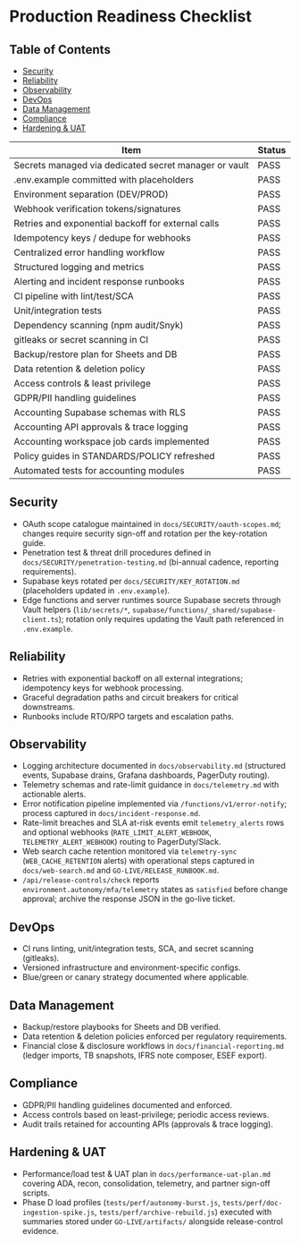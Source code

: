 # Production Readiness Checklist

## Table of Contents
- [Security](#security)
- [Reliability](#reliability)
- [Observability](#observability)
- [DevOps](#devops)
- [Data Management](#data-management)
- [Compliance](#compliance)
- [Hardening & UAT](#hardening--uat)

| Item | Status |
|---|---|
| Secrets managed via dedicated secret manager or vault | PASS |
| .env.example committed with placeholders | PASS |
| Environment separation (DEV/PROD) | PASS |
| Webhook verification tokens/signatures | PASS |
| Retries and exponential backoff for external calls | PASS |
| Idempotency keys / dedupe for webhooks | PASS |
| Centralized error handling workflow | PASS |
| Structured logging and metrics | PASS |
| Alerting and incident response runbooks | PASS |
| CI pipeline with lint/test/SCA | PASS |
| Unit/integration tests | PASS |
| Dependency scanning (npm audit/Snyk) | PASS |
| gitleaks or secret scanning in CI | PASS |
| Backup/restore plan for Sheets and DB | PASS |
| Data retention & deletion policy | PASS |
| Access controls & least privilege | PASS |
| GDPR/PII handling guidelines | PASS |
| Accounting Supabase schemas with RLS | PASS |
| Accounting API approvals & trace logging | PASS |
| Accounting workspace job cards implemented | PASS |
| Policy guides in STANDARDS/POLICY refreshed | PASS |
| Automated tests for accounting modules | PASS |

## Security
- OAuth scope catalogue maintained in `docs/SECURITY/oauth-scopes.md`; changes require security sign-off and rotation per the key-rotation guide.
- Penetration test & threat drill procedures defined in `docs/SECURITY/penetration-testing.md` (bi-annual cadence, reporting requirements).
- Supabase keys rotated per `docs/SECURITY/KEY_ROTATION.md` (placeholders updated in `.env.example`).
- Edge functions and server runtimes source Supabase secrets through Vault helpers (`lib/secrets/*`, `supabase/functions/_shared/supabase-client.ts`); rotation only requires updating the Vault path referenced in `.env.example`.

## Reliability
- Retries with exponential backoff on all external integrations; idempotency keys for webhook processing.
- Graceful degradation paths and circuit breakers for critical downstreams.
- Runbooks include RTO/RPO targets and escalation paths.

## Observability
- Logging architecture documented in `docs/observability.md` (structured events, Supabase drains, Grafana dashboards, PagerDuty routing).
- Telemetry schemas and rate-limit guidance in `docs/telemetry.md` with actionable alerts.
- Error notification pipeline implemented via `/functions/v1/error-notify`; process captured in `docs/incident-response.md`.
- Rate-limit breaches and SLA at-risk events emit `telemetry_alerts` rows and optional webhooks (`RATE_LIMIT_ALERT_WEBHOOK`, `TELEMETRY_ALERT_WEBHOOK`) routing to PagerDuty/Slack.
- Web search cache retention monitored via `telemetry-sync` (`WEB_CACHE_RETENTION` alerts) with operational steps captured in `docs/web-search.md` and `GO-LIVE/RELEASE_RUNBOOK.md`.
- `/api/release-controls/check` reports `environment.autonomy/mfa/telemetry` states as `satisfied` before change approval; archive the response JSON in the go-live ticket.

## DevOps
- CI runs linting, unit/integration tests, SCA, and secret scanning (gitleaks).
- Versioned infrastructure and environment-specific configs.
- Blue/green or canary strategy documented where applicable.

## Data Management
- Backup/restore playbooks for Sheets and DB verified.
- Data retention & deletion policies enforced per regulatory requirements.
- Financial close & disclosure workflows in `docs/financial-reporting.md` (ledger imports, TB snapshots, IFRS note composer, ESEF export).

## Compliance
- GDPR/PII handling guidelines documented and enforced.
- Access controls based on least-privilege; periodic access reviews.
- Audit trails retained for accounting APIs (approvals & trace logging).

## Hardening & UAT
- Performance/load test & UAT plan in `docs/performance-uat-plan.md` covering ADA, recon, consolidation, telemetry, and partner sign-off scripts.
- Phase D load profiles (`tests/perf/autonomy-burst.js`, `tests/perf/doc-ingestion-spike.js`, `tests/perf/archive-rebuild.js`) executed with summaries stored under `GO-LIVE/artifacts/` alongside release-control evidence.
